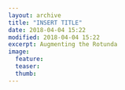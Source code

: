 ```yaml
---
layout: archive
title: "INSERT TITLE"
date: 2018-04-04 15:22
modified: 2018-04-04 15:22
excerpt: Augmenting the Rotunda
image:
  feature:
  teaser:
  thumb:  
---
```


